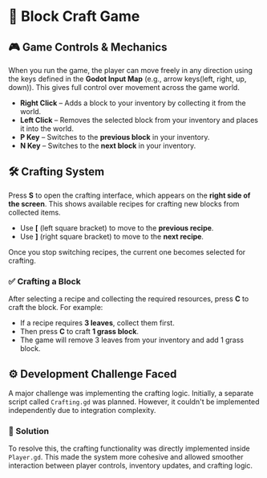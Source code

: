 # 🧱 Block Craft Game

## 🎮 Game Controls & Mechanics

When you run the game, the player can move freely in any direction using the keys defined in the **Godot Input Map** (e.g., arrow keys(left, right, up, down)). This gives full control over movement across the game world.

* **Right Click** – Adds a block to your inventory by collecting it from the world.
* **Left Click** – Removes the selected block from your inventory and places it into the world.
* **P Key** – Switches to the **previous block** in your inventory.
* **N Key** – Switches to the **next block** in your inventory.

## 🛠️ Crafting System

Press **S** to open the crafting interface, which appears on the **right side of the screen**. This shows available recipes for crafting new blocks from collected items.

* Use **[** (left square bracket) to move to the **previous recipe**.
* Use **]** (right square bracket) to move to the **next recipe**.

Once you stop switching recipes, the current one becomes selected for crafting.

### ✅ Crafting a Block

After selecting a recipe and collecting the required resources, press **C** to craft the block.
For example:

* If a recipe requires **3 leaves**, collect them first.
* Then press **C** to craft **1 grass block**.
* The game will remove 3 leaves from your inventory and add 1 grass block.

## ⚙️ Development Challenge Faced

A major challenge was implementing the crafting logic. Initially, a separate script called `Crafting.gd` was planned. However, it couldn't be implemented independently due to integration complexity.

### 🧩 Solution

To resolve this, the crafting functionality was directly implemented inside `Player.gd`. This made the system more cohesive and allowed smoother interaction between player controls, inventory updates, and crafting logic.

